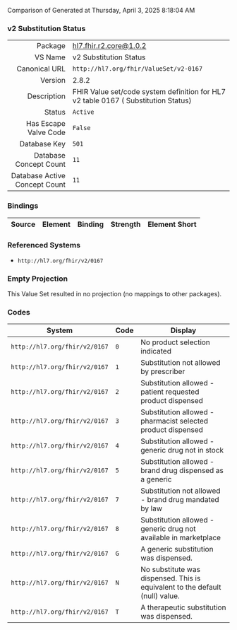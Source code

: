 Comparison of 
Generated at Thursday, April 3, 2025 8:18:04 AM

### v2 Substitution Status

|      |     |
| ---: | --- |
| Package | hl7.fhir.r2.core@1.0.2 |
| VS Name | v2 Substitution Status |
| Canonical URL | `http://hl7.org/fhir/ValueSet/v2-0167` |
| Version | 2.8.2 |
| Description | FHIR Value set/code system definition for HL7 v2 table 0167 ( Substitution Status) |
| Status | `Active` |
| Has Escape Valve Code | `False` |
| Database Key | `501` |
| Database Concept Count | `11` |
| Database Active Concept Count | `11` |
### Bindings

| Source | Element | Binding | Strength | Element Short |
| ------ | ------- | ------- | -------- | ------------- |

### Referenced Systems

* `http://hl7.org/fhir/v2/0167`
### Empty Projection

This Value Set resulted in no projection (no mappings to other packages).

### Codes

| System | Code | Display |
| ------ | ---- | ------- |
| `http://hl7.org/fhir/v2/0167` | `0` | No product selection indicated |
| `http://hl7.org/fhir/v2/0167` | `1` | Substitution not allowed by prescriber |
| `http://hl7.org/fhir/v2/0167` | `2` | Substitution allowed - patient requested product dispensed |
| `http://hl7.org/fhir/v2/0167` | `3` | Substitution allowed - pharmacist selected product dispensed |
| `http://hl7.org/fhir/v2/0167` | `4` | Substitution allowed - generic drug not in stock |
| `http://hl7.org/fhir/v2/0167` | `5` | Substitution allowed - brand drug dispensed as a generic |
| `http://hl7.org/fhir/v2/0167` | `7` | Substitution not allowed - brand drug mandated by law |
| `http://hl7.org/fhir/v2/0167` | `8` | Substitution allowed - generic drug not available in marketplace |
| `http://hl7.org/fhir/v2/0167` | `G` | A generic substitution was dispensed. |
| `http://hl7.org/fhir/v2/0167` | `N` | No substitute was dispensed.  This is equivalent to the default (null) value. |
| `http://hl7.org/fhir/v2/0167` | `T` | A therapeutic substitution was dispensed. |
